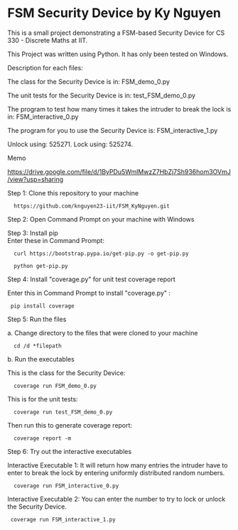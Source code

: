 # FSM Security Device by Ky Nguyen
This is a small project demonstrating a FSM-based Security Device for CS 330 - Discrete Maths at IIT.



This Project was written using Python. It has only been tested on Windows.


Description for each files:

The class for the Security Device is in: FSM_demo_0.py

The unit tests for the Security Device is in: test_FSM_demo_0.py

The program to test how many times it takes the intruder to break the lock is in: FSM_interactive_0.py

The program for you to use the Security Device is: FSM_interactive_1.py

Unlock using: 525271. Lock using: 525274.

Memo

https://drive.google.com/file/d/1ByPDu5WmlMwzZ7HbZj7Sh936hom3OVmJ/view?usp=sharing


Step 1: Clone this repository to your machine
      
      https://github.com/knguyen23-iit/FSM_KyNguyen.git


Step 2: Open Command Prompt on your machine with Windows

Step 3: Install pip      
      Enter these in Command Prompt:
      
      curl https://bootstrap.pypa.io/get-pip.py -o get-pip.py
      
      python get-pip.py


Step 4: Install "coverage.py" for unit test coverage report
      
Enter this in Command Prompt to install "coverage.py" :
            
     pip install coverage
      

Step 5: Run  the files

a. Change directory to the files that were cloned to your machine
      
      cd /d *filepath
      

b. Run the executables
   
   This is the class for the Security Device:
   
      coverage run FSM_demo_0.py
      
   This is for the unit tests:
      
      coverage run test_FSM_demo_0.py
   
   Then run this to generate coverage report:
       
      coverage report -m
      

Step 6: Try out the interactive executables

Interactive Executable 1: 
It will return how many entries the intruder have to enter to break the lock by entering uniformly distributed random numbers.
          
      coverage run FSM_interactive_0.py
            
    
Interactive Executable 2: 
You can enter the number to try to lock or unlock the Security Device. 

     coverage run FSM_interactive_1.py
                     
